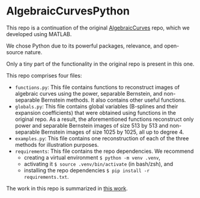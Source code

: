# AlgebraicCurvesPython
This repo is a continuation of the original [AlgebraicCurves](https://github.com/wjmolina/AlgebraicCurves) repo, which we developed using MATLAB.

We chose Python due to its powerful packages, relevance, and open-source nature.

Only a tiny part of the functionality in the original repo is present in this one.

This repo comprises four files:

 - `functions.py`: This file contains functions to reconstruct images of algebraic curves using the power, separable Bernstein, and non-separable Bernstein methods. It also contains other useful functions.
 - `globals.py`: This file contains global variables (B-splines and their expansion coefficients) that were obtained using functions in the original repo. As a result, the aforementioned functions reconstruct only power and separable Bernstein images of size 513 by 513 and non-separable Bernstein images of size 1025 by 1025, all up to degree 4.
 - `examples.py`: This file contains one reconstruction of each of the three methods for illustration purposes.
 - `requirements`: This file contains the repo dependencies. We recommend
     - creating a virtual environment `$ python -m venv .venv`,
     - activating it `$ source .venv/bin/activate` (in bash/zsh), and
     - installing the repo dependencies `$ pip install -r requirements.txt`.

The work in this repo is summarized in [this work](https://www.dropbox.com/s/y6v2d0bd87qibbv/wjm_dissertation_revised.pdf?dl=0).